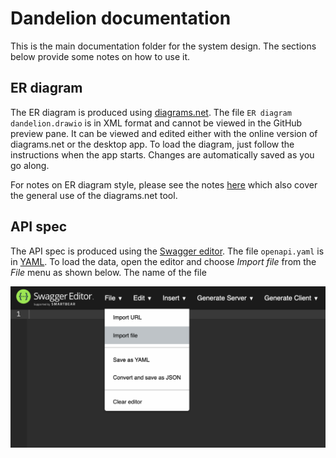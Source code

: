 # Dandelion documentation

This is the main documentation folder for the system design. The sections below
provide some notes on how to use it.

## ER diagram

The ER diagram is produced using [diagrams.net](https://www.diagrams.net/).
The file `ER diagram dandelion.drawio` is in XML format and cannot be viewed
in the GitHub preview pane.
It can be viewed and edited either with the online version of diagrams.net or
the desktop app.
To load the diagram, just follow the instructions when the app starts. Changes
are automatically saved as you go along.

For notes on ER diagram style, please see the notes [here](https://bdavison.napier.ac.uk/db/Practicals/Drawio/erd/)
which also cover the general use of the diagrams.net tool.

## API spec

The API spec is produced using the [Swagger editor](https://editor.swagger.io).
The file `openapi.yaml` is in [YAML](https://www.cloudbees.com/blog/yaml-tutorial-everything-you-need-get-started).
To load the data, open the editor and choose *Import file* from the *File* menu
as shown below. The name of the file

![Loading API definition](images/swagger.png)
